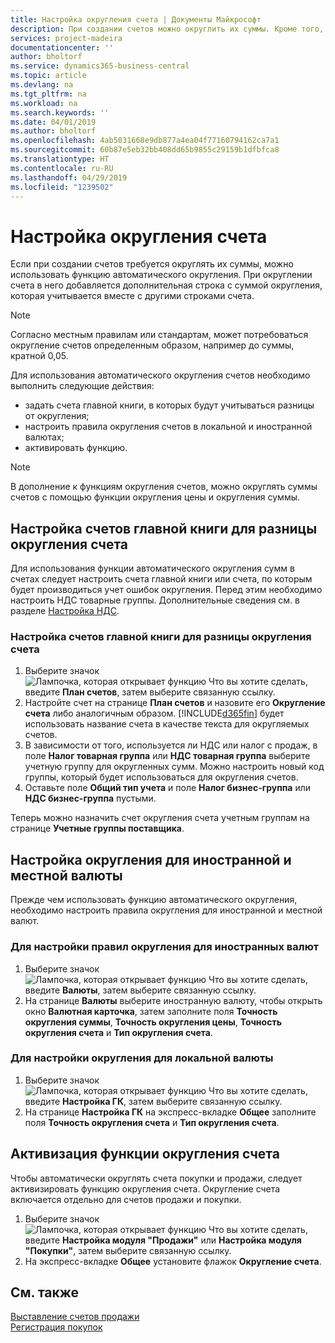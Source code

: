 ```yaml
---
title: Настройка округления счета | Документы Майкрософт
description: При создании счетов можно округлить их суммы. Кроме того, согласно местным правилам или стандартам может требоваться округление счетов определенным образом, например до суммы, кратной 0,05.
services: project-madeira
documentationcenter: ''
author: bholtorf
ms.service: dynamics365-business-central
ms.topic: article
ms.devlang: na
ms.tgt_pltfrm: na
ms.workload: na
ms.search.keywords: ''
ms.date: 04/01/2019
ms.author: bholtorf
ms.openlocfilehash: 4ab5031668e9db877a4ea04f77160794162ca7a1
ms.sourcegitcommit: 60b87e5eb32bb408dd65b9855c29159b1dfbfca8
ms.translationtype: HT
ms.contentlocale: ru-RU
ms.lasthandoff: 04/29/2019
ms.locfileid: "1239502"
---
```

# <a name="set-up-invoice-rounding"></a>Настройка округления счета
Если при создании счетов требуется округлять их суммы, можно использовать функцию автоматического округления. При округлении счета в него добавляется дополнительная строка с суммой округления, которая учитывается вместе с другими строками счета.

> [!NOTE]  
>  Согласно местным правилам или стандартам, может потребоваться округление счетов определенным образом, например до суммы, кратной 0,05.  

Для использования автоматического округления счетов необходимо выполнить следующие действия:  

* задать счета главной книги, в которых будут учитываться разницы от округления;  
* настроить правила округления счетов в локальной и иностранной валютах;  
* активировать функцию.  

> [!NOTE]  
>  В дополнение к функциям округления счетов, можно округлять суммы счетов с помощью функции округления цены и округления суммы.  

## <a name="set-up-general-ledger-accounts-for-invoice-rounding-differences"></a>Настройка счетов главной книги для разницы округления счета
Для использования функции автоматического округления сумм в счетах следует настроить счета главной книги или счета, по которым будет производиться учет ошибок округления. Перед этим необходимо настроить НДС товарные группы. Дополнительные сведения см. в разделе [Настройка НДС](finance-setup-vat.md).  

### <a name="to-set-up-general-ledger-accounts-for-invoice-rounding-differences"></a>Настройка счетов главной книги для разницы округления счета  
1. Выберите значок ![Лампочка, которая открывает функцию Что вы хотите сделать](media/ui-search/search_small.png "Что вы хотите сделать"), введите **План счетов**, затем выберите связанную ссылку.  
2. Настройте счет на странице **План счетов** и назовите его **Округление счета** либо аналогичным образом. [!INCLUDE[d365fin](includes/d365fin_md.md)] будет использовать название счета в качестве текста для округляемых счетов.  
3. В зависимости от того, используется ли НДС или налог с продаж, в поле **Налог товарная группа** или **НДС товарная группа** выберите учетную группу для округленных сумм. Можно настроить новый код группы, который будет использоваться для округления счетов.
4. Оставьте поле **Общий тип учета** и поле **Налог бизнес-группа** или **НДС бизнес-группа** пустыми. <!-- Why do we say to leave these blank, when there are a lot of other fields we also leave blank but don't mention? -->  

Теперь можно назначить счет округления счета учетным группам на странице **Учетные группы поставщика**.  <!-- Why only the vendor posting groups? -->

## <a name="set-up-rounding-for-foreign-and-local-currencies"></a>Настройка округления для иностранной и местной валюты
Прежде чем использовать функцию автоматического округления, необходимо настроить правила округления для иностранной и местной валют.

### <a name="to-set-up-rounding-for-foreign-currencies"></a>Для настройки правил округления для иностранных валют  
1. Выберите значок ![Лампочка, которая открывает функцию Что вы хотите сделать](media/ui-search/search_small.png "Что вы хотите сделать"), введите **Валюты**, затем выберите связанную ссылку.  
2. На странице **Валюты** выберите иностранную валюту, чтобы открыть окно **Валютная карточка**, затем заполните поля **Точность округления суммы**, **Точность округления цены**, **Точность округления счета** и **Тип округления счета**.

### <a name="to-set-up-rounding-for-your-local-currency"></a>Для настройки округления для локальной валюты
1. Выберите значок ![Лампочка, которая открывает функцию Что вы хотите сделать](media/ui-search/search_small.png "Что вы хотите сделать"), введите **Настройка ГК**, затем выберите связанную ссылку.  
2. На странице **Настройка ГК** на экспресс-вкладке **Общее** заполните поля **Точность округления счета** и **Тип округления счета**.  

## <a name="activate-the-invoice-rounding-function"></a>Активизация функции округления счета  
Чтобы автоматически округлять счета покупки и продажи, следует активизировать функцию округления счета. Округление счета включается отдельно для счетов продажи и покупки.

1. Выберите значок ![Лампочка, которая открывает функцию Что вы хотите сделать](media/ui-search/search_small.png "Что вы хотите сделать"), введите **Настройка модуля "Продажи"** или **Настройка модуля "Покупки"**, затем выберите связанную ссылку.  
2. На экспресс-вкладке **Общее** установите флажок **Округление счета**.  

## <a name="see-also"></a>См. также  
[Выставление счетов продажи](sales-how-invoice-sales.md)  
[Регистрация покупок](purchasing-how-record-purchases.md)
